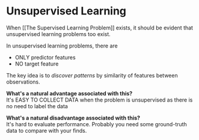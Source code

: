 # Unsupervised Learning

When [[The Supervised Learning Problem]] exists, it should be evident that unsupervised learning problems too exist.

In unsupervised learning problems, there are
- ONLY predictor features
- NO target feature

The key idea is to *discover patterns* by similarity of features between observations.

**What's a natural advantage associated with this?**   
It's EASY TO COLLECT DATA when the problem is unsupervised as there is no need to label the data

**What's a natural disadvantage associated with this?**  
It's hard to evaluate performance. Probably you need some ground-truth data to compare with your finds.


